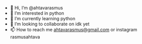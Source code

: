 - 👋 Hi, I’m @ahtavarasmus
- 👀 I’m interested in python
- 🌱 I’m currently learning python
- 💞️ I’m looking to collaborate on idk yet
- 📫 How to reach me ahtavarasmus@gmail.com or instagram rasmusahtava

